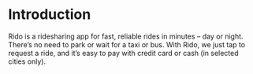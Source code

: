 # Introduction
   Rido is a ridesharing app for fast, reliable rides in minutes – day or night. There’s no  need to  park or wait for a taxi or bus. With Rido, we just tap to request a ride, and   it’s easy to pay with credit card or cash (in selected cities only).
